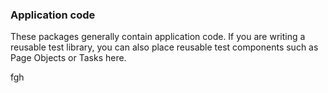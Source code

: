 ### Application code
 
These packages generally contain application code. 
If you are writing a reusable test library, you can also place reusable test components such as Page Objects or Tasks here.


fgh

